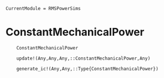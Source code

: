 ```@meta
CurrentModule = RMSPowerSims
```
# ConstantMechanicalPower
```@docs
    ConstantMechanicalPower
```
```@docs
    update!(Any,Any,Any,::ConstantMechanicalPower,Any)
```
```@docs
    generate_ic!(Any,Any,::Type{ConstantMechanicalPower})
```


